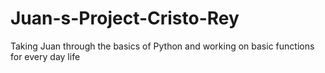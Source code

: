 # Juan-s-Project-Cristo-Rey
Taking Juan through the basics of Python and working on basic functions for every day life
